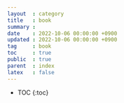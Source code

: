 ```yaml
---
layout  : category
title   : book
summary : 
date    : 2022-10-06 00:00:00 +0900
updated : 2022-10-06 00:00:00 +0900
tag     : book
toc     : true
public  : true
parent  : index
latex   : false
---
```


* TOC
{:toc}